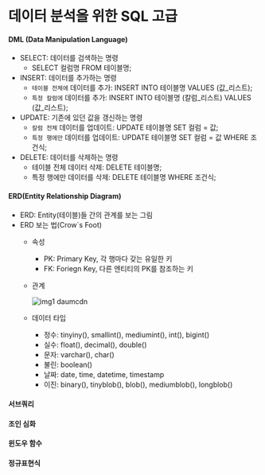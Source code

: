 # 데이터 분석을 위한 SQL 고급

#### DML (Data Manipulation Language)
- SELECT: 데이터를 검색하는 명령
  - SELECT 컬럼명 FROM 테이블명;
- INSERT: 데이터를 추가하는 명령
  - `테이블 전체에` 데이터를 추가: INSERT INTO 테이블명 VALUES (값_리스트);
  - `특정 칼럼에` 데이터를 추가: INSERT INTO 테이블명 (칼럼_리스트) VALUES (값_리스트);
- UPDATE: 기존에 있던 값을 갱신하는 명령
  - `칼럼 전체` 데이터를 업데이트: UPDATE 테이블명 SET 컬럼 = 값;
  - `특정 행에만` 데이터를 업데이트: UPDATE 테이블명 SET 컬럼 = 값 WHERE 조건식;
- DELETE: 데이터를 삭제하는 명령
  - 테이블 전체 데이터 삭제: DELETE 테이블명;
  - 특정 행에만 데이터를 삭제: DELETE 테이블명 WHERE 조건식;

#### ERD(Entity Relationship Diagram)
- ERD: Entity(테이블)들 간의 관계를 보는 그림
- ERD 보는 법(Crow`s Foot)
  - 속성
    - PK: Primary Key, 각 행마다 갖는 유일한 키
    - FK: Foriegn Key, 다른 엔티티의 PK를 참조하는 키
  - 관계
  
    ![img1 daumcdn](https://user-images.githubusercontent.com/38535571/120035961-5b759200-c03a-11eb-98ba-85ea87349936.gif)
  - 데이터 타입
    - 정수: tinyiny(), smallint(), mediumint(), int(), bigint()
    - 실수: float(), decimal(), double()
    - 문자: varchar(), char()
    - 불린: boolean()
    - 날짜: date, time, datetime, timestamp
    - 이진: binary(), tinyblob(), blob(), mediumblob(), longblob()

#### 서브쿼리

#### 조인 심화

#### 윈도우 함수

#### 정규표현식

